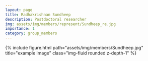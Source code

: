 ```yaml
---
layout: page
title: Radhakrishnan Sundheep
description: Postdoctoral researcher
img: assets/img/members/represent/Sundheep_re.jpg
importance: 1
category: group_members
---
```


<div class="row">
    <div class="col-sm mt-3 mt-md-0">
        {% include figure.html path="assets/img/members/Sundheep.jpg" title="example image" class="img-fluid rounded z-depth-1" %}
    </div>
</div>
